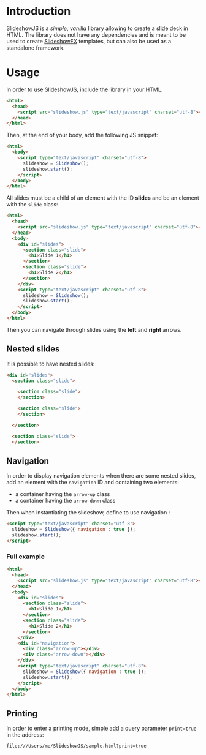 # Introduction

SlideshowJS is a _simple_, _vanilla_ library allowing to create a slide deck in HTML. The library does not have any dependencies and is meant to be used to create [SlideshowFX](https://github.com/twasyl/SlideshowFX) templates, but can also be used as a standalone framework.

# Usage

In order to use SlideshowJS, include the library in your HTML.

```html
<html>
  <head>
    <script src="slideshow.js" type="text/javascript" charset="utf-8"></script>
  </head>
</html>
```

Then, at the end of your body, add the following JS snippet:

```html
<html>
  <body>
    <script type="text/javascript" charset="utf-8">
      slideshow = Slideshow();
      slideshow.start();
    </script>
  </body>
</html>
```

All slides must be a child of an element with the ID **slides** and be an element with the `slide` class:

```html
<html>
  <head>
    <script src="slideshow.js" type="text/javascript" charset="utf-8"></script>
  </head>
  <body>
    <div id="slides">
      <section class="slide">
        <h1>Slide 1</h1>
      </section>
      <section class="slide">
        <h1>Slide 2</h1>
      </section>
    </div>
    <script type="text/javascript" charset="utf-8">
      slideshow = Slideshow();
      slideshow.start();
    </script>
  </body>
</html>
```

Then you can navigate through slides using the **left** and **right** arrows.

## Nested slides

It is possible to have nested slides:

```html
<div id="slides">
  <section class="slide">

    <section class="slide">
    </section>

    <section class="slide">
    </section>

  </section>

  <section class="slide">
  </section>
```

## Navigation

In order to display navigation elements when there are some nested slides, add an element with the `navigation` ID and containing two elements:

- a container having the `arrow-up` class
- a container having the `arrow-down` class

Then when instantiating the slideshow, define to use navigation :

```html
<script type="text/javascript" charset="utf-8">
  slideshow = Slideshow({ navigation : true });
  slideshow.start();
</script>
```

### Full example

```html
<html>
  <head>
    <script src="slideshow.js" type="text/javascript" charset="utf-8"></script>
  </head>
  <body>
    <div id="slides">
      <section class="slide">
        <h1>Slide 1</h1>
      </section>
      <section class="slide">
        <h1>Slide 2</h1>
      </section>
    </div>
    <div id="navigation">
      <div class="arrow-up"></div>
      <div class="arrow-down"></div>
    </div>
    <script type="text/javascript" charset="utf-8">
      slideshow = Slideshow({ navigation : true });
      slideshow.start();
    </script>
  </body>
</html>
```

## Printing

In order to enter a printing mode, simple add a query parameter `print=true` in the address:

```html
file:///Users/me/SlideshowJS/sample.html?print=true
```

